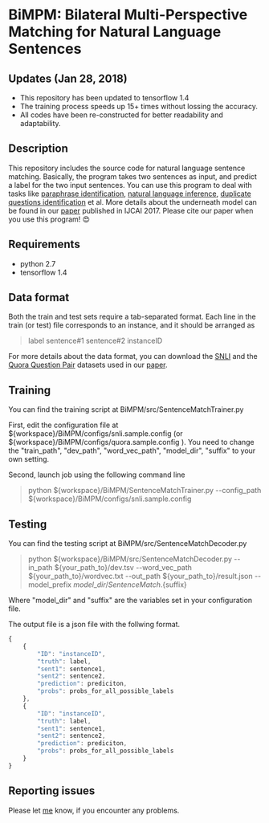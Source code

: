 # BiMPM: Bilateral Multi-Perspective Matching for Natural Language Sentences

## Updates (Jan 28, 2018)
* This repository has been updated to tensorflow 1.4
* The training process speeds up 15+ times without lossing the accuracy.
* All codes have been re-constructed for better readability and adaptability.

## Description
This repository includes the source code for natural language sentence matching. 
Basically, the program takes two sentences as input, and predict a label for the two input sentences. 
You can use this program to deal with tasks like [paraphrase identification](https://aclweb.org/aclwiki/index.php?title=Paraphrase_Identification_%28State_of_the_art%29), [natural language inference](http://nlp.stanford.edu/projects/snli/), [duplicate questions identification](https://data.quora.com/First-Quora-Dataset-Release-Question-Pairs) et al. More details about the underneath model can be found in our [paper](https://arxiv.org/pdf/1702.03814.pdf) published in IJCAI 2017. Please cite our paper when you use this program! :heart_eyes:

## Requirements
* python 2.7
* tensorflow 1.4

## Data format
Both the train and test sets require a tab-separated format.
Each line in the train (or test) file corresponds to an instance, and it should be arranged as
> label	sentence#1	sentence#2 instanceID	

For more details about the data format, you can download the [SNLI](https://drive.google.com/file/d/1CxjKsaM6YgZPRKmJhNn7WcIC3gISehcS/view?usp=sharing) and the [Quora Question Pair](https://drive.google.com/file/d/0B0PlTAo--BnaQWlsZl9FZ3l1c28/view?usp=sharing) datasets used in our [paper](https://arxiv.org/pdf/1702.03814.pdf).


## Training
You can find the training script at BiMPM/src/SentenceMatchTrainer.py

First, edit the configuration file at ${workspace}/BiMPM/configs/snli.sample.config (or ${workspace}/BiMPM/configs/quora.sample.config ).
You need to change the "train\_path", "dev\_path", "word\_vec\_path", "model\_dir", "suffix" to your own setting.

Second, launch job using the following command line
> python  ${workspace}/BiMPM/SentenceMatchTrainer.py --config\_path ${workspace}/BiMPM/configs/snli.sample.config


## Testing
You can find the testing script at BiMPM/src/SentenceMatchDecoder.py
> python  ${workspace}/BiMPM/src/SentenceMatchDecoder.py --in\_path ${your\_path\_to}/dev.tsv --word\_vec\_path ${your\_path\_to}/wordvec.txt --out\_path ${your\_path\_to}/result.json --model\_prefix ${model\_dir}/SentenceMatch.${suffix}

Where "model\_dir" and "suffix" are the variables set in your configuration file.

The output file is a json file with the follwing format.

```javascript
{
    { 
        "ID": "instanceID",
        "truth": label,
        "sent1": sentence1,
        "sent2": sentence2,
        "prediction": prediciton,
        "probs": probs_for_all_possible_labels
    },
    { 
        "ID": "instanceID",
        "truth": label,
        "sent1": sentence1,
        "sent2": sentence2,
        "prediction": prediciton,
        "probs": probs_for_all_possible_labels
    }
}
```


## Reporting issues
Please let [me](https://zhiguowang.github.io/) know, if you encounter any problems.

